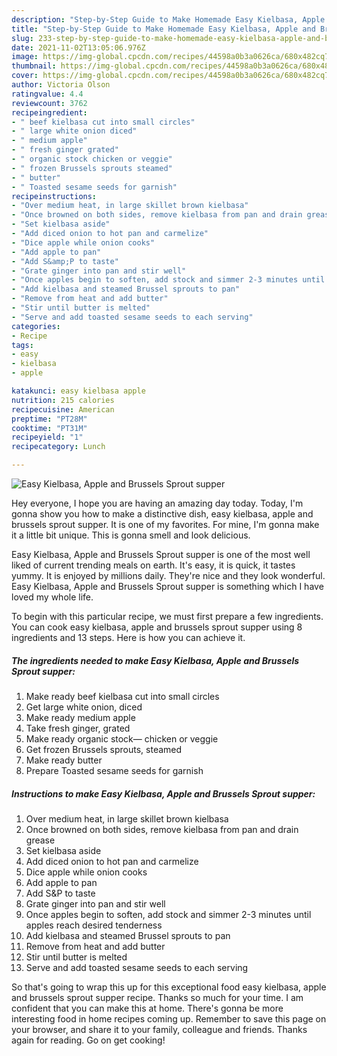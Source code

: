 ```yaml
---
description: "Step-by-Step Guide to Make Homemade Easy Kielbasa, Apple and Brussels Sprout supper"
title: "Step-by-Step Guide to Make Homemade Easy Kielbasa, Apple and Brussels Sprout supper"
slug: 233-step-by-step-guide-to-make-homemade-easy-kielbasa-apple-and-brussels-sprout-supper
date: 2021-11-02T13:05:06.976Z
image: https://img-global.cpcdn.com/recipes/44598a0b3a0626ca/680x482cq70/easy-kielbasa-apple-and-brussels-sprout-supper-recipe-main-photo.jpg
thumbnail: https://img-global.cpcdn.com/recipes/44598a0b3a0626ca/680x482cq70/easy-kielbasa-apple-and-brussels-sprout-supper-recipe-main-photo.jpg
cover: https://img-global.cpcdn.com/recipes/44598a0b3a0626ca/680x482cq70/easy-kielbasa-apple-and-brussels-sprout-supper-recipe-main-photo.jpg
author: Victoria Olson
ratingvalue: 4.4
reviewcount: 3762
recipeingredient:
- " beef kielbasa cut into small circles"
- " large white onion diced"
- " medium apple"
- " fresh ginger grated"
- " organic stock chicken or veggie"
- " frozen Brussels sprouts steamed"
- " butter"
- " Toasted sesame seeds for garnish"
recipeinstructions:
- "Over medium heat, in large skillet brown kielbasa"
- "Once browned on both sides, remove kielbasa from pan and drain grease"
- "Set kielbasa aside"
- "Add diced onion to hot pan and carmelize"
- "Dice apple while onion cooks"
- "Add apple to pan"
- "Add S&amp;P to taste"
- "Grate ginger into pan and stir well"
- "Once apples begin to soften, add stock and simmer 2-3 minutes until apples reach desired tenderness"
- "Add kielbasa and steamed Brussel sprouts to pan"
- "Remove from heat and add butter"
- "Stir until butter is melted"
- "Serve and add toasted sesame seeds to each serving"
categories:
- Recipe
tags:
- easy
- kielbasa
- apple

katakunci: easy kielbasa apple 
nutrition: 215 calories
recipecuisine: American
preptime: "PT28M"
cooktime: "PT31M"
recipeyield: "1"
recipecategory: Lunch

---
```



![Easy Kielbasa, Apple and Brussels Sprout supper](https://img-global.cpcdn.com/recipes/44598a0b3a0626ca/680x482cq70/easy-kielbasa-apple-and-brussels-sprout-supper-recipe-main-photo.jpg)

Hey everyone, I hope you are having an amazing day today. Today, I'm gonna show you how to make a distinctive dish, easy kielbasa, apple and brussels sprout supper. It is one of my favorites. For mine, I'm gonna make it a little bit unique. This is gonna smell and look delicious.

Easy Kielbasa, Apple and Brussels Sprout supper is one of the most well liked of current trending meals on earth. It's easy, it is quick, it tastes yummy. It is enjoyed by millions daily. They're nice and they look wonderful. Easy Kielbasa, Apple and Brussels Sprout supper is something which I have loved my whole life.




To begin with this particular recipe, we must first prepare a few ingredients. You can cook easy kielbasa, apple and brussels sprout supper using 8 ingredients and 13 steps. Here is how you can achieve it.

<!--inarticleads1-->

##### The ingredients needed to make Easy Kielbasa, Apple and Brussels Sprout supper:

1. Make ready  beef kielbasa cut into small circles
1. Get  large white onion, diced
1. Make ready  medium apple
1. Take  fresh ginger, grated
1. Make ready  organic stock— chicken or veggie
1. Get  frozen Brussels sprouts, steamed
1. Make ready  butter
1. Prepare  Toasted sesame seeds for garnish




<!--inarticleads2-->

##### Instructions to make Easy Kielbasa, Apple and Brussels Sprout supper:

1. Over medium heat, in large skillet brown kielbasa
1. Once browned on both sides, remove kielbasa from pan and drain grease
1. Set kielbasa aside
1. Add diced onion to hot pan and carmelize
1. Dice apple while onion cooks
1. Add apple to pan
1. Add S&amp;P to taste
1. Grate ginger into pan and stir well
1. Once apples begin to soften, add stock and simmer 2-3 minutes until apples reach desired tenderness
1. Add kielbasa and steamed Brussel sprouts to pan
1. Remove from heat and add butter
1. Stir until butter is melted
1. Serve and add toasted sesame seeds to each serving




So that's going to wrap this up for this exceptional food easy kielbasa, apple and brussels sprout supper recipe. Thanks so much for your time. I am confident that you can make this at home. There's gonna be more interesting food in home recipes coming up. Remember to save this page on your browser, and share it to your family, colleague and friends. Thanks again for reading. Go on get cooking!
